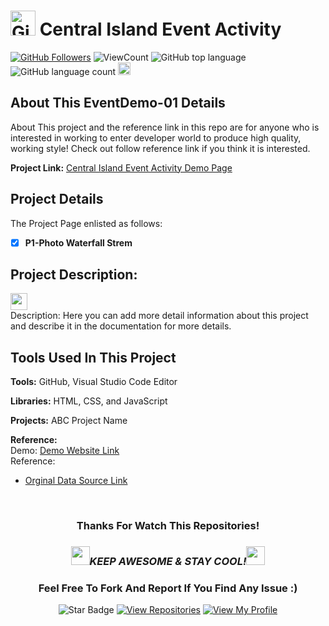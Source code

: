 # <a href="https://github.com/bdfd"><img height=40 src="https://cdn.jsdelivr.net/gh/bdfd/Personal_Image_Repo/4.Stamp/BDFD_Stamp.png" alt="GitHub Followers" /></a> Central Island Event Activity

<a href="https://github.com/bdfd"><img src="https://img.shields.io/github/followers/bdfd?label=Follow%20Me&logo=github" alt="GitHub Followers" /></a>
![ViewCount](https://views.whatilearened.today/views/github/BDFDPortfolio/EventDemo-01.svg?cache=remove)
![GitHub top language](https://img.shields.io/github/languages/top/BDFDPortfolio/EventDemo-01?style=flat)
![GitHub language count](https://img.shields.io/github/languages/count/BDFDPortfolio/EventDemo-01?style=flat)
<img height=20 src="https://cdn.jsdelivr.net/gh/bdfd/Personal_Image_Repo/7.Color-Icon/Status/Finish.svg" alt="bdfd" />

## About This EventDemo-01 Details

About This project and the reference link in this repo are for anyone who is interested in working to enter developer world to produce high quality, working style! Check out follow reference link if you think it is interested.

**Project Link:** <a href="https://bdfdportfolio.tk/EventDemo-01/" target="_blank">Central Island Event Activity Demo Page</a>

## Project Details

The Project Page enlisted as follows:

- [x] **P1-Photo Waterfall Strem**
<!-- - [x] **P2-**
- [x] **P3-** -->

## Project Description:

<img height="27" src="https://img.shields.io/badge/Javascript -Level  Beginner-green.svg?&style=for-the-badge&logo=TheSparksFoundation&logoColor=blue"/>
<br/>
Description: Here you can add more detail information about this project and describe it in the documentation for more details.

## Tools Used In This Project

**Tools:** GitHub, Visual Studio Code Editor

**Libraries:** HTML, CSS, and JavaScript

**Projects:** ABC Project Name

**Reference:**  
Demo: <a href="https://bdfdportfolio.tk/EventDemo-01/" target="_blank">Demo Website Link</a>  
Reference:

- <a href="https://github.com/BDFDPortfolio/EventDemo-01" target="_blank">Orginal Data Source Link</a>

  <br>

<div align="center">

### Thanks For Watch This Repositories!

### <img src="https://media.giphy.com/media/WUlplcMpOCEmTGBtBW/giphy.gif" width="30"><i>KEEP AWESOME & STAY COOL!</i><img src="https://media.giphy.com/media/WUlplcMpOCEmTGBtBW/giphy.gif" width="30">

### Feel Free To Fork And Report If You Find Any Issue :)

![Star Badge](https://img.shields.io/static/v1?label=%F0%9F%8C%9F&message=If%20Useful&style=style=flat&color=BC4E99)
[![View Repositories](https://img.shields.io/badge/View-My_Repositories-blue?logo=GitHub)](https://github.com/bdfd?tab=repositories)
[![View My Profile](https://img.shields.io/badge/View-My_Profile-green?logo=GitHub)](https://github.com/bdfd)

</div>
